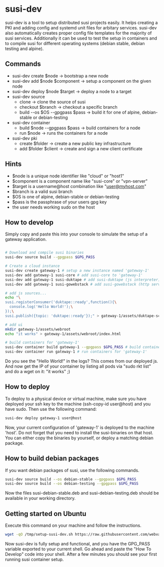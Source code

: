 # susi-dev
susi-dev is a tool to setup distributed susi projects easily.
It helps creating a PKI and adding config and systemd unit files for arbitary services.
susi-dev also automatically creates proper config file templates for the majority of susi services. Additionally it can be used to test the setup in containers and to compile susi for different operating systems (debian stable, debian testing and alpine).

## Commands

* susi-dev create $node -> bootstrap a new node
* susi-dev add $node $component -> setup a component on the given node
* susi-dev deploy $node $target -> deploy a node to a target
* susi-dev source
  * clone -> clone the source of susi
  * checkout $branch -> checkout a specific branch
  * build --os $OS --gpgpass $pass -> build it for one of alpine, debian-stable or debian-testing
* susi-dev container
  * build $node --gpgpass $pass -> build containers for a node
  * run $node -> runs the containers for a node
* susi-dev pki
  * create $folder -> create a new public key infrastructure
  * add $folder $client -> create and sign a new client certificate

## Hints

* $node is a unique node identifier like "cloud" or "host1"
* $component is a component name like "susi-core" or "vpn-server"
* $target is a username@host combination like "user@myhost.com"
* $branch is a valid susi branch
* $OS is one of alpine, debian-stable or debian-testing
* $pass is the passphrase of your users gpg key
* the user needs working sudo on the host

## How to develop

Simply copy and paste this into your console to simulate the setup of a gateway application.

```bash

# Download and compile susi binaries
susi-dev source build --gpgpass $GPG_PASS

# Create a cloud instance
susi-dev create gateway-1 # setup a new instance named 'gateway-1'
susi-dev add gateway-1 susi-core # add susi-core to 'gateway-1'
susi-dev add gateway-1 susi-duktape # add susi-duktape (js interpreter) to 'gateway-1'
susi-dev add gateway-1 susi-gowebstack # add susi-gowebstack (http server) to 'gateway-1'

# add js sources...
echo "\
susi.registerConsumer('duktape::ready',function(){\
  console.log('Hello World!');\
});\
susi.publish({topic: 'duktape::ready'});" > gateway-1/assets/duktape-script.js

# add ui
mkdir gateway-1/assets/webroot
echo "it works" > gateway-1/assets/webroot/index.html

# build containers for 'gateway-1'
susi-dev container build gateway-1 --gpgpass $GPG_PASS # build containers for 'gateway-1'
susi-dev container run gateway-1 # run containers for 'gateway-1'

```

Do you see the "Hello World!" in the logs? This comes from our deployed js.
And now get the IP of your container by listing all pods via "sudo rkt list"
and do a wget on it: "it works" ;)

## How to deploy

To deploy to a physical device or virtual machine, make sure you have deployed your ssh key to the machine (ssh-copy-id user@host) and you have sudo.
Then use the following command:
```bash
susi-dev deploy gateway-1 user@host
```
Now, your current configuration of 'gateway-1' is deployed to the machine 'host'.
Do not forget that you need to install the susi-binaries on that host. You can either copy the binaries by yourself, or deploy a matching debian package.

## How to build debian packages
If you want debian packages of susi, use the following commands.
```bash
susi-dev source build --os debian-stable --gpgpass $GPG_PASS
susi-dev source build --os debian-testing --gpgpass $GPG_PASS
```
Now the files susi-debian-stable.deb and susi-debian-testing.deb should be available in your working directory.

##  Getting started on Ubuntu
Execute this command on your machine and follow the instructions.
```bash
wget -qO /tmp/setup-susi-dev.sh https://raw.githubusercontent.com/webvariants/susi-dev/master/setup.sh && bash /tmp/setup-susi-dev.sh
```
Now susi-dev is fully setup and functional, and you have the GPG_PASS variable exported to your current shell.
Go ahead and paste the "How To Develop" code into your shell. After a few minutes you should see your first running susi container setup.
